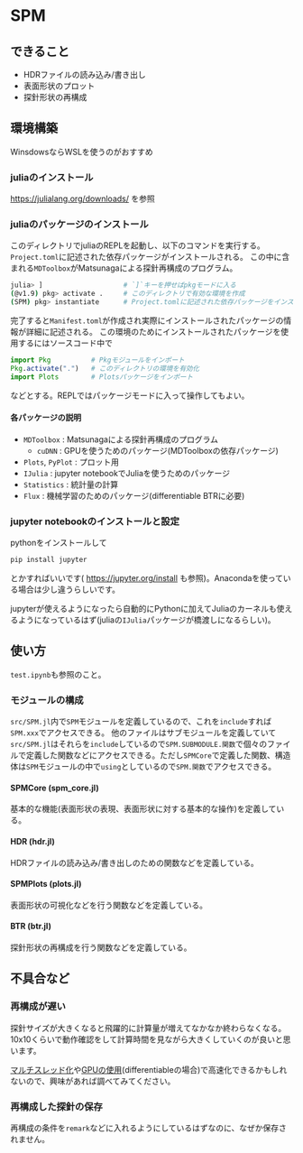 # SPM

## できること

- HDRファイルの読み込み/書き出し
- 表面形状のプロット
- 探針形状の再構成

## 環境構築

WinsdowsならWSLを使うのがおすすめ

### juliaのインストール

https://julialang.org/downloads/ を参照

### juliaのパッケージのインストール

このディレクトリでjuliaのREPLを起動し、以下のコマンドを実行する。
`Project.toml`に記述された依存パッケージがインストールされる。
この中に含まれる`MDToolbox`がMatsunagaによる探針再構成のプログラム。

```bash
julia> ]                    # `]`キーを押せばpkgモードに入る
(@v1.9) pkg> activate .     # このディレクトリで有効な環境を作成
(SPM) pkg> instantiate      # Project.tomlに記述された依存パッケージをインストール
```

完了すると`Manifest.toml`が作成され実際にインストールされたパッケージの情報が詳細に記述される。
この環境のためにインストールされたパッケージを使用するにはソースコード中で
```julia
import Pkg          # Pkgモジュールをインポート
Pkg.activate(".")   # このディレクトリの環境を有効化
import Plots        # Plotsパッケージをインポート
```
などとする。REPLではパッケージモードに入って操作してもよい。

#### 各パッケージの説明

- `MDToolbox` : Matsunagaによる探針再構成のプログラム
  - `cuDNN` : GPUを使うためのパッケージ(MDToolboxの依存パッケージ)
- `Plots`, `PyPlot` : プロット用
- `IJulia` : jupyter notebookでJuliaを使うためのパッケージ
- `Statistics` : 統計量の計算
- `Flux` : 機械学習のためのパッケージ(differentiable BTRに必要)


### jupyter notebookのインストールと設定

pythonをインストールして

```bash
pip install jupyter
```

とかすればいいです( https://jupyter.org/install も参照)。Anacondaを使っている場合は少し違うらしいです。

jupyterが使えるようになったら自動的にPythonに加えてJuliaのカーネルも使えるようになっているはず(juliaの`IJulia`パッケージが橋渡しになるらしい)。

## 使い方

`test.ipynb`も参照のこと。

### モジュールの構成

`src/SPM.jl`内で`SPM`モジュールを定義しているので、これを`include`すれば`SPM.xxx`でアクセスできる。
他のファイルはサブモジュールを定義していて`src/SPM.jl`はそれらを`include`しているので`SPM.SUBMODULE.関数`で個々のファイルで定義した関数などにアクセスできる。ただし`SPMCore`で定義した関数、構造体は`SPM`モジュールの中で`using`としているので`SPM.関数`でアクセスできる。

#### SPMCore (spm_core.jl)

基本的な機能(表面形状の表現、表面形状に対する基本的な操作)を定義している。

#### HDR (hdr.jl)

HDRファイルの読み込み/書き出しのための関数などを定義している。

#### SPMPlots (plots.jl)

表面形状の可視化などを行う関数などを定義している。

#### BTR (btr.jl)

探針形状の再構成を行う関数などを定義している。

## 不具合など

### 再構成が遅い

探針サイズが大きくなると飛躍的に計算量が増えてなかなか終わらなくなる。
10x10くらいで動作確認をして計算時間を見ながら大きくしていくのが良いと思います。

[マルチスレッド化](https://docs.julialang.org/en/v1/manual/multi-threading/)や[GPUの使用](https://fluxml.ai/Flux.jl/stable/gpu/)(differentiableの場合)で高速化できるかもしれないので、興味があれば調べてみてください。

### 再構成した探針の保存

再構成の条件を`remark`などに入れるようにしているはずなのに、なぜか保存されません。